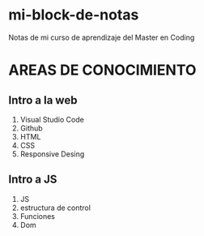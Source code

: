 # mi-block-de-notas
Notas de mi curso de aprendizaje del Master en Coding
# AREAS DE CONOCIMIENTO
## Intro a la web
1. Visual Studio Code
2. Github
3. HTML
4. CSS
5. Responsive Desing
## Intro a JS
1. JS
2. estructura de control
3. Funciones
4. Dom
